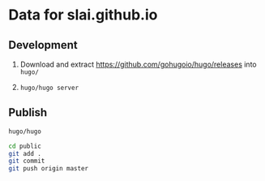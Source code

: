 # Data for slai.github.io

## Development

1. Download and extract https://github.com/gohugoio/hugo/releases into `hugo/`

2. `hugo/hugo server`

## Publish

```sh
hugo/hugo

cd public
git add .
git commit
git push origin master
```
